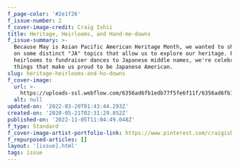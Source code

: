 ```yaml
---
f_page-color: '#2e1f26'
f_issue-number: 2
f_cover-image-credit: Craig Ishii
title: Heritage, Heirlooms, and Hand-me-downs
f_issue-summary: >-
  Because May is Asian Pacific American Heritage Month, we wanted to shed light
  on some distinct "JA" topics that allow us to explore our heritage. From
  heirlooms to fundraiser dances to Japanese middle names, we're celebrating the
  things that make us proud to be Japanese American.
slug: heritage-heirlooms-and-ho-downs
f_cover-image:
  url: >-
    https://uploads-ssl.webflow.com/6356ad6fb1edb77f5fe6f11f/6356ad6fb1edb73bf8e6fa33_61be474c9262cddabffc9a07_5ec5e7db0343375a570d3ef4_APAHM404x.png
  alt: null
updated-on: '2022-03-20T01:43:44.293Z'
created-on: '2020-05-21T02:31:29.852Z'
published-on: '2022-11-05T11:04:49.048Z'
f_type: Standard
f_cover-image-artist-portfolio-link: https://www.pinterest.com/craigishii/
f_repurposed-articles: []
layout: '[issue].html'
tags: issue
---
```



